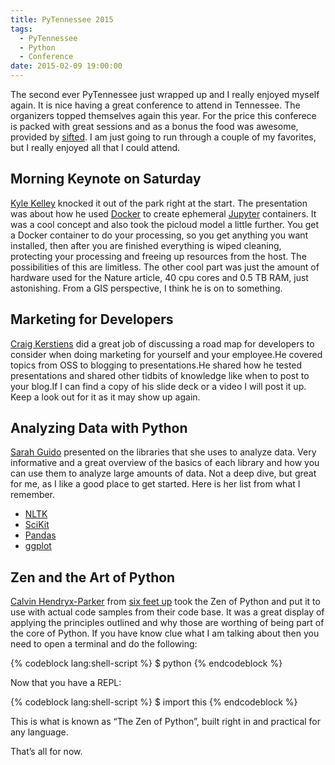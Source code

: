 ```yaml
---
title: PyTennessee 2015
tags:
  - PyTennessee
  - Python
  - Conference
date: 2015-02-09 19:00:00
---
```


The second ever PyTennessee just wrapped up and I really enjoyed myself again.
It is nice having a great conference to attend in Tennessee. The organizers
topped themselves again this year. For the price this conferece is packed with
great sessions and as a bonus the food was awesome, provided by [sifted](http://www.siftednashville.co/). I am
just going to run through a couple of my favorites, but I really enjoyed all
that I could attend.

## Morning Keynote on Saturday

[Kyle Kelley](https://github.com/rgbkrk) knocked it out of the park right at the start. The presentation was
about how he used [Docker](https://www.docker.com/) to create ephemeral [Jupyter](http://jupyter.org/) containers. It was a cool
concept and also took the picloud model a little further. You get a Docker
container to do your processing, so you get anything you want installed, then
after you are finished everything is wiped cleaning, protecting your processing
and freeing up resources from the host. The possibilities of this are limitless.
The other cool part was just the amount of hardware used for the Nature article,
40 cpu cores and 0.5 TB RAM, just astonishing. From a GIS perspective, I think
he is on to something.

## Marketing for Developers

[Craig Kerstiens](http://www.craigkerstiens.com/) did a great job of discussing a road map for developers to
consider when doing marketing for yourself and your employee.He covered topics
from OSS to blogging to presentations.He shared how he tested presentations
and shared other tidbits of knowledge like when to post to your blog.If I can
find a copy of his slide deck or a video I will post it up. Keep a look out for
it as it may show up again.

## Analyzing Data with Python

[Sarah Guido](https://github.com/sarguido) presented on the libraries that she uses to analyze data. Very
informative and a great overview of the basics of each library and how you can
use them to analyze large amounts of data. Not a deep dive, but great for me, as
I like a good place to get started. Here is her list from what I remember.

* [NLTK](http://www.nltk.org/)
* [SciKit](http://scikit-learn.org/stable/)
* [Pandas](http://pandas.pydata.org/)
* [ggplot](http://ggplot.yhathq.com/)

## Zen and the Art of Python

[Calvin Hendryx-Parker](https://www.sixfeetup.com/author/calvin) from [six feet up](https://www.sixfeetup.com) took the Zen of Python and put it
to use with actual code samples from their code base. It was a great display of
applying the principles outlined and why those are worthing of being part of
the core of Python. If you have know clue what I am talking about then you need
to open a terminal and do the following:

{% codeblock lang:shell-script %}
$ python
{% endcodeblock %}

Now that you have a REPL:

{% codeblock lang:shell-script %}
$ import this
{% endcodeblock %}

This is what is known as “The Zen of Python”, built right in and practical for
any language.

That’s all for now.

</div>